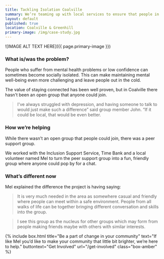 ```yaml
---
title: Tackling Isolation Coalville
summary: We’re teaming up with local services to ensure that people in Coalville can stay connected. 
layout: default
published: true
location: Coalville & Greenhill
primary-image: /img/case-study.jpg
---
```


![IMAGE ALT TEXT HERE]({{ page.primary-image }})

### What is/was the problem? 

People who suffer from mental health problems or low confidence can sometimes become socially isolated. This can make maintaining mental well-being even more challenging and leave people out in the cold. 

The value of staying connected has been well proven, but in Coalville there hasn't been an open group that anyone could join. 

> I've always struggled with depression, and having someone to talk to would just make such a difference” said group member John. “If it could be local, that would be even better.

### How we’re helping 

While there wasn’t an open group that people could join, there was a peer support group. 

We worked with the Inclusion Support Service, Time Bank and a local volunteer named Mel to turn the peer support group into a fun, friendly group where anyone could pop by for a chat. 

### What’s different now 

Mel explained the difference the project is having saying: 

> It is very much needed in the area as somewhere casual and friendly where people can meet within a safe environment.  People from all walks of life can be together bringing different conversation and skills into the group.

> I see this group as the nucleus for other groups which may form from people making friends maybe with others with similar interests.

{% include box.html title="Be a part of change in your community" text="If like Mel you’d like to make your community that little bit brighter, we’re here to help." buttontext="Get Involved" url="/get-involved" class="box-amber"  %}


 
